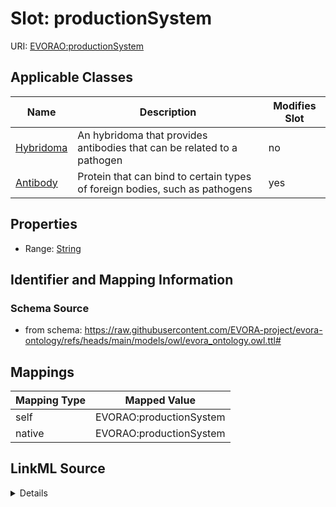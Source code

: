 

# Slot: productionSystem



URI: [EVORAO:productionSystem](https://raw.githubusercontent.com/EVORA-project/evora-ontology/refs/heads/main/models/owl/evora_ontology.owl.ttl#productionSystem)



<!-- no inheritance hierarchy -->





## Applicable Classes

| Name | Description | Modifies Slot |
| --- | --- | --- |
| [Hybridoma](Hybridoma.md) | An hybridoma that provides antibodies that can be related to a pathogen |  no  |
| [Antibody](Antibody.md) | Protein that can bind to certain types of foreign bodies, such as pathogens |  yes  |







## Properties

* Range: [String](String.md)





## Identifier and Mapping Information







### Schema Source


* from schema: https://raw.githubusercontent.com/EVORA-project/evora-ontology/refs/heads/main/models/owl/evora_ontology.owl.ttl#




## Mappings

| Mapping Type | Mapped Value |
| ---  | ---  |
| self | EVORAO:productionSystem |
| native | EVORAO:productionSystem |




## LinkML Source

<details>
```yaml
name: productionSystem
from_schema: https://raw.githubusercontent.com/EVORA-project/evora-ontology/refs/heads/main/models/owl/evora_ontology.owl.ttl#
rank: 1000
alias: productionSystem
domain_of:
- Antibody
range: string

```
</details>